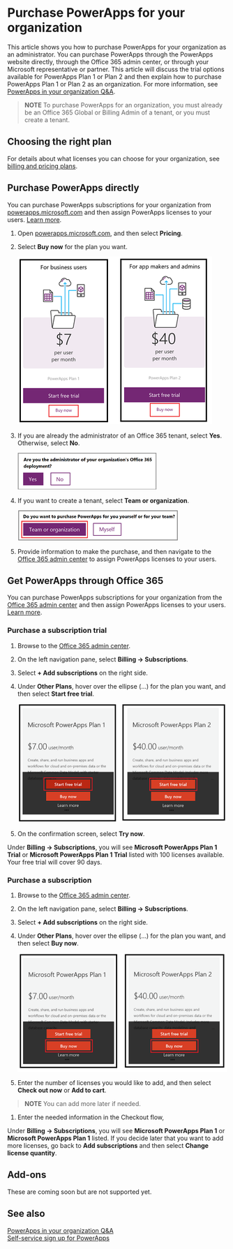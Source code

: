 <properties
    pageTitle="Purchase PowerApps for your organization | Microsoft PowerApps"
    description="Follow these steps in order to sign up for PowerApps as an administrator."
    services=""
    suite="powerapps"
    documentationCenter="na"
    authors="jamesol-msft"
    manager="anneta"
    editor=""
    tags=""
 />
<tags
    ms.service="powerapps"
    ms.devlang="na"
    ms.topic="article"
    ms.tgt_pltfrm="na"
    ms.workload="na"
    ms.date="10/23/2016"
    ms.author="ricksal;jamesol"/>

# Purchase PowerApps for your organization #
This article shows you how to purchase PowerApps for your organization as an administrator. You can purchase PowerApps through the PowerApps website directly, through the Office 365 admin center, or through your Microsoft representative or partner. This article will discuss the trial options available for PowerApps Plan 1 or Plan 2 and then explain how to purchase PowerApps Plan 1 or Plan 2 as an organization. For more information, see [PowerApps in your organization Q&A](signup-question-and-answer.md).

> **NOTE**   To purchase PowerApps for an organization, you must already be an Office 365 Global or Billing Admin of a tenant, or you must create a tenant.

## Choosing the right plan ##


For details about what licenses you can choose for your organization, see [billing and pricing plans](billing-pricing-skus.md).

## Purchase PowerApps directly ##

You can purchase PowerApps subscriptions for your organization from [powerapps.microsoft.com][4] and then assign PowerApps licenses to your users. [Learn more][5].

1. Open [powerapps.microsoft.com][4], and then select **Pricing**.

2. Select **Buy now** for the plan you want.

	![](./media/signup-for-powerapps-admin/buy-now.png)

3. If you are already the administrator of an Office 365 tenant, select **Yes**. Otherwise, select **No**.

	![](./media/signup-for-powerapps-admin/admin-question.png)

4. If you want to create a tenant, select **Team or organization**.

	![](./media/signup-for-powerapps-admin/question-teamororg.png)

5. Provide information to make the purchase, and then navigate to the [Office 365 admin center][6] to assign PowerApps licenses to your users.

## Get PowerApps through Office 365 ##

You can purchase PowerApps subscriptions for your organization from the [Office 365 admin center][6] and then assign PowerApps licenses to your users. [Learn more][5].

### Purchase a subscription trial ###

1. Browse to the [Office 365 admin center][6].

1. On the left navigation pane, select **Billing -> Subscriptions**.

1. Select **+ Add subscriptions** on the right side.

1. Under **Other Plans**, hover over the ellipse (...) for the plan you want, and then select **Start free trial**.

	![](./media/signup-for-powerapps-admin/admin-purchase-trial.png)

1. On the confirmation screen, select **Try now**.

Under **Billing -> Subscriptions**, you will see **Microsoft PowerApps Plan 1 Trial** or **Microsoft PowerApps Plan 1 Trial** listed with 100 licenses available. Your free trial will cover 90 days.

### Purchase a subscription ###
1. Browse to the [Office 365 admin center][6].

1. On the left navigation pane, select **Billing -> Subscriptions**.

1. Select **+ Add subscriptions** on the right side.

1. Under **Other Plans**, hover over the ellipse (...) for the plan you want, and then select **Buy now**.

	![](./media/signup-for-powerapps-admin/admin-purchase-paid.png)

1. Enter the number of licenses you would like to add, and then select **Check out now** or **Add to cart**.

  > **NOTE** You can add more later if needed.

1. Enter the needed information in the Checkout flow,

Under **Billing -> Subscriptions**, you will see **Microsoft PowerApps Plan 1** or **Microsoft PowerApps Plan 1** listed. If you decide later that you want to add more licenses, go back to **Add subscriptions** and then select **Change license quantity**.

## Add-ons  ##
These are coming soon but are not supported yet.

## See also ##
[PowerApps in your organization Q&A](signup-question-and-answer.md)  
[Self-service sign up for PowerApps](signup-for-powerapps.md)  

<!--Reference links in article-->
[1]: http://go.microsoft.com/fwlink/p/?LinkId=715583
[2]: http://go.microsoft.com/fwlink/p/?LinkId=708209
[4]: https://go.microsoft.com/fwlink/?linkid=832551
[5]: https://support.office.com/article/997596b5-4173-4627-b915-36abac6786dc
[6]: https://portal.office.com/admin/default.aspx
